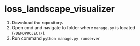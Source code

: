 # loss_landscape_visualizer

1. Download the repository.
2. Open cmd and navigate to folder where `manage.py` is located (`/DEMOPROJECT/`).
3. Run command `python manage.py runserver`
